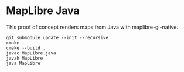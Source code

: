 # MapLibre Java

This proof of concept renders maps from Java with maplibre-gl-native.

```
git submodule update --init --recursive
cmake .
cmake --build .
javac MapLibre.java
javah MapLibre
java MapLibre
```